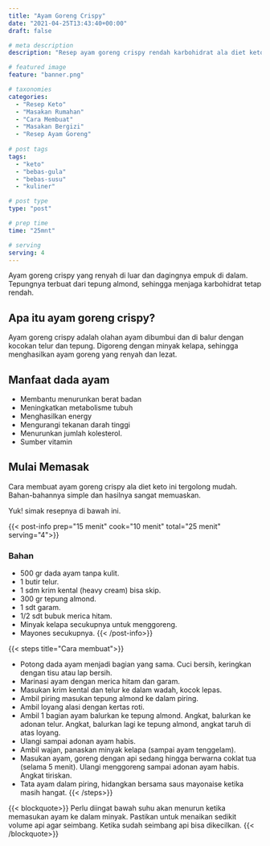 ```yaml
---
title: "Ayam Goreng Crispy"
date: "2021-04-25T13:43:40+00:00"
draft: false

# meta description
description: "Resep ayam goreng crispy rendah karbohidrat ala diet keto, Sehat dan bergizi."

# featured image
feature: "banner.png"

# taxonomies
categories:
  - "Resep Keto"
  - "Masakan Rumahan"
  - "Cara Membuat"
  - "Masakan Bergizi"
  - "Resep Ayam Goreng"
  
# post tags
tags:
  - "keto"
  - "bebas-gula"
  - "bebas-susu"
  - "kuliner"

# post type
type: "post"

# prep time
time: "25mnt"

# serving
serving: 4
---
```

Ayam goreng crispy yang renyah di luar dan dagingnya empuk di dalam. Tepungnya terbuat dari tepung almond, sehingga menjaga karbohidrat tetap rendah.

## Apa itu ayam goreng crispy?

Ayam goreng crispy adalah olahan ayam dibumbui dan di balur dengan kocokan telur dan tepung. Digoreng dengan minyak kelapa, sehingga menghasilkan ayam goreng yang renyah dan lezat.

## Manfaat dada ayam

- Membantu menurunkan berat badan
- Meningkatkan metabolisme tubuh
- Menghasilkan energy
- Mengurangi tekanan darah tinggi
- Menurunkan jumlah kolesterol.
- Sumber vitamin

## Mulai Memasak

Cara membuat ayam goreng crispy ala diet keto ini tergolong mudah. Bahan-bahannya simple dan hasilnya sangat memuaskan.

Yuk! simak resepnya di bawah ini.

{{< post-info prep="15 menit" cook="10 menit" total="25 menit" serving="4">}}

### Bahan

- 500 gr dada ayam tanpa kulit.
- 1 butir telur.
- 1 sdm krim kental (heavy cream) bisa skip.
- 300 gr tepung almond.
- 1 sdt garam.
- 1/2 sdt bubuk merica hitam.
- Minyak kelapa secukupnya untuk menggoreng.
- Mayones secukupnya.
{{< /post-info>}}

{{< steps title="Cara membuat">}}
-  Potong dada ayam menjadi bagian yang sama. Cuci bersih, keringkan dengan tisu atau lap bersih.
- Marinasi ayam dengan merica hitam dan garam.
- Masukan krim kental dan telur ke dalam wadah, kocok lepas.
- Ambil piring masukan tepung almond ke dalam piring.
- Ambil loyang alasi dengan kertas roti.
- Ambil 1 bagian ayam balurkan ke tepung almond. Angkat, balurkan ke adonan telur. Angkat, balurkan lagi ke tepung almond, angkat taruh di atas loyang.
- Ulangi sampai adonan ayam habis.
- Ambil wajan, panaskan minyak kelapa (sampai ayam tenggelam).
- Masukan ayam, goreng dengan api sedang hingga berwarna coklat tua (selama 5 menit). Ulangi menggoreng sampai adonan ayam habis. Angkat tiriskan.
- Tata ayam dalam piring, hidangkan bersama saus mayonaise ketika masih hangat.
{{< /steps>}}

{{< blockquote>}}
Perlu diingat bawah suhu akan menurun ketika memasukan ayam ke dalam minyak. Pastikan untuk menaikan sedikit volume api agar seimbang. Ketika sudah seimbang api bisa dikecilkan.
{{< /blockquote>}}



